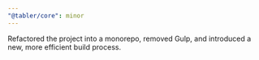 ```yaml
---
"@tabler/core": minor
---
```


Refactored the project into a monorepo, removed Gulp, and introduced a new, more efficient build process.
